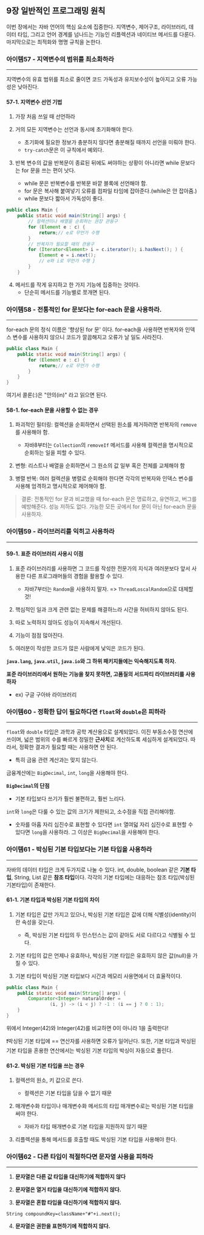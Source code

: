 ## 9장 일반적인 프로그래밍 원칙

이번 장에서는 자바 언어의 핵심 요소에 집중한다. 지역변수, 제어구조, 라이브러리, 데이터 타입, 그리고 언어 경계를 넘나드는 기능인 리플렉션과 네이티브 메서드를 다룬다. 마지막으로는 최적화와 명명 규칙을 논한다.

### 아이템57 - 지역변수의 범위를 최소화하라

___
지역변수의 유효 범위를 최소로 줄이면 코드 가독성과 유지보수성이 높아지고 오류 가능성은 낮아진다.

#### 57-1. 지역변수 선언 기법

1. 가장 처음 쓰일 때 선언하라

2. 거의 모든 지역변수는 선언과 동시에 초기화해야 한다.
    - 초기화에 필요한 정보가 충분하지 않다면 충분해질 때까지 선언을 미뤄야 한다.
    - `try-catch`문은 이 규칙에서 예외다.

3. 반복 변수의 값을 반복문이 종료된 뒤에도 써야하는 상황이 아니라면 while 문보다는 for 문을 쓰는 편이 낫다.
    - while 문은 반복변수를 반복문 바깥 블록에 선언해야 함.
    - for 문은 복사해 붙여넣기 오류를 컴파일 타임에 잡아준다.(while은 안 잡아줌.)
    - while 문보다 짧아서 가독성이 좋다.

```java
public class Main {
    public static void main(String[] args) {
        // 컬렉션이나 배열을 순회하는 권장 관용구
        for (Element e : c) {
            return;// e로 무언가 수행 
        }
        // 반복자가 필요할 때의 관용구
        for (Iterator<Element> i = c.iterator(); i.hasNext(); ) {
            Element e = i.next();
            // e와 i로 무언가 수행 }
        }
    }
```

4. 메서드를 작게 유지하고 한 가지 기능에 집중하는 것이다.
    - 단순히 메서드를 기능별로 쪼개면 된다.

### 아이템58 - 전통적인 for 문보다는 for-each 문을 사용하라.

___
for-each 문의 정식 이름은 '향상된 for 문' 이다. for-each을 사용하면 반복자와 인덱스 변수를 사용하지 않으니 코드가 깔끔해지고 오류가 날 일도 사라진다.

```java
public class Main {
    public static void main(String[] args) {
        for (Element e : c) {
            return;// e로 무언가 수행 
        }
    }
}
```

여기서 콜론(:)은 "안의(in)" 라고 읽으면 된다.

#### 58-1. for-each 문을 사용할 수 없는 경우

1. 파괴적인 필터링: 컬렉션을 순회하면서 선택된 원소를 제거하려면 반복자의 `remove`를 사용해야 함.
    - 자바8부터는 `Collection`의 `removeIf` 메서드를 사용해 컬렉션을 명시적으로 순회하는 일을 피할 수 있다.

2. 변형: 리스트나 배열을 순회하면서 그 원소의 값 일부 혹은 전체를 교체해야 함

3. 병렬 반복: 여러 컬렉션을 병렬로 순회해야 한다면 각각의 반복자와 인덱스 변수를 사용해 엄격하고 명시적으로 제어해야 함.

> 결론: 전통적인 for 문과 비교했을 때 for-each 문은 명료하고, 유연하고, 버그를 예방해준다. 성능 저하도 없다. 가능한 모든 곳에서 for 문이 아닌 for-each 문을 사용하자.

### 아이템59 - 라이브러리를 익히고 사용하라

___

#### 59-1. 표준 라이브러리 사용시 이점

1. 표준 라이브러리를 사용하면 그 코드를 작성한 전문가의 지식과 여러분보다 앞서 사용한 다른 프로그래머들의 경험을 활용할 수 있다.
    - 자바7부터는 `Random`을 사용하지 말자. => `ThreadLoscalRandom`으로 대체할 것!

2. 핵심적인 일과 크게 관련 없는 문제를 해결하느라 시간을 허비하지 않아도 된다.

3. 따로 노력하지 않아도 성능이 지속해서 개선된다.

4. 기능이 점점 많아진다.

5. 여러분이 작성한 코드가 많은 사람에게 낯익은 코드가 된다.

**`java.lang`, `java.util`, `java.io`와 그 하위 패키지들에는 익숙해지도록 하자.**

**표준 라이브러리에서 원하는 기능을 찾지 못하면, 고품질의 서드파티 라이브러리를 사용하자**

- ex) 구글 구아바 라이브러리

### 아이템60 - 정확한 답이 필요하다면 `float`와 `double`은 피하라

___
`float`와 `double` 타입은 과학과 공학 계산용으로 설계되었다. 이진 부동소수점 연산에 쓰이며, 넓은 범위의 수를 빠르게 정밀한 **근사치**로 계산하도록 세심하게 설계되었다. 따라서, 정확한 결과가
필요할 때는 사용하면 안 된다.

- 특히 금융 관련 계산과는 맞지 않는다.

금융계산에는 `BigDecimal`, `int`, `long`을 사용해야 한다.

**`BigDecimal`의 단점**

- 기본 타입보다 쓰기가 훨씬 불편하고, 훨씬 느리다.

`int`와 `long`은 다룰 수 있는 값의 크기가 제한되고, 소수점을 직접 관리해야함.

- 숫자를 아홉 자리 십진수로 표현할 수 있다면 `int` 열여덟 자리 십진수로 표현할 수 있다면 `long`을 사용하라. 그 이상은 `BigDecimal`을 사용해야 한다.

### 아이템61 - 박싱된 기본 타입보다는 기본 타입을 사용하라

___
자바의 데이터 타입은 크게 두가지로 나눌 수 있다. int, double, boolean 같은 **기본 타입**, String, List 같은 **참조 타입**이다. 각각의 기본 타입에는 대응하는 참조 타입(박싱된
기본타입)이 존재한다.

#### 61-1. 기본 타입과 박싱된 기본 타입의 차이

1. 기본 타입은 값만 가지고 있으나, 박싱된 기본 타입은 값에 더해 식별성(identity)이란 속성을 갖는다.
    - 즉, 박싱된 기본 타입의 두 인스턴스는 값이 같아도 서로 다르다고 식별될 수 있다.

2. 기본 타입의 값은 언제나 유효하나, 박싱된 기본 타입은 유효하지 않은 값(null)을 가질 수 있다.

3. 기본 타입이 박싱된 기본 타입보다 시간과 메모리 사용면에서 더 효율적이다.

```java
public class Main {
    public static void main(String[] args) {
        Comparator<Integer> naturalOrder =
                (i, j) -> (i < j) ? -1 : (i == j ? 0 : 1);
    }
}
```

위에서 Integer(42)와 Integer(42)를 비교하면 0이 아니라 1을 출력한다!

❗박싱된 기본 타입에 == 연산자를 사용하면 오류가 일어난다. 또한, 기본 타입과 박싱된 기본 타입을 혼용한 연산에서는 박싱된 기본 타입의 박싱이 자동으로 풀린다.

#### 61-2. 박싱된 기본 타입을 쓰는 경우

1. 컬렉션의 원소, 키 값으로 쓴다.
    - 컬렉션은 기본 타입을 담을 수 없기 때문

2. 매개변수화 타입이나 매개변수화 메서드의 타입 매개변수로는 박싱된 기본 타입을 써야 한다.
    - 자바가 타입 매개변수로 기본 타입을 지원하지 않기 때문

3. 리플렉션을 통해 메서드를 호출할 때도 박싱된 기본 타입을 사용해야 한다.

### 아이템62 - 다른 타입이 적절하다면 문자열 사용을 피하라

___

1. **문자열은 다른 값 타입을 대신하기에 적합하지 않다**

2. **문자열은 열거 타입을 대신하기에 적합하지 않다.**

3. **문자열은 혼합 타입을 대신하기에 적합하지 않다.**

```text
String compoundKey=className+"#"+i.next();
```

4. **문자열은 권한을 표현하기에 적합하지 않다.**